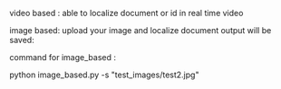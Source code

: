 video based :
able to localize document or id in real time video


image based:
upload your image and localize document output will be saved:

command for image_based : 

python image_based.py -s "test_images/test2.jpg"

